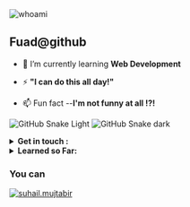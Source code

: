 <html>
<img src="https://suhail-mujtabir.github.io/img/whoami.png" alt="whoami" height="40px" width="200px"/>
<h2> Fuad@github</h2>

- 🌱 I’m currently learning **Web Development**

- ⚡ **"I can do this all day!"**

- 📫 Fun fact --**I'm not funny at all !?!**

![GitHub Snake Light](../../raw/output/github-contribution-grid-snake-light.svg#gh-light-mode-only)
![GitHub Snake dark](../../raw/output/github-contribution-grid-snake.svg#gh-dark-mode-only)

<details>
    <summary><b>Get in touch :</b></summary>
        <a href="https://fb.com/suhail.mujtabir" target="_blank" title="Open Facebook?"><img style="margin: 10px" src="https://suhail-mujtabir.github.io/img/fb.gif" alt="suhail.mujtabir" height="40" width="50" /></a>
        <a href="https://instagram.com/suhail.mujtabir" target="_blank" title="Opne Instagram?"><img style="margin: 10px" src="https://suhail-mujtabir.github.io/img/tt.gif" alt="suhail.mujtabir" height="40" width="50" /></a>
        <a href="https://t.me/Suhail_Mujtabir" target="_blank" title="Open telegram?"><img style="margin: 10px" src="https://suhail-mujtabir.github.io/img/tel.gif" alt="Telegram" height="40" width="50" /></a><br>
    <a href="https://toph.co/u/suhail_mujtabir" target="_blank" title="Open Toph.co?"><img style="margin: 10px" src="https://suhail-mujtabir.github.io/img/toph.png" alt="Toph" height="30" width="60" /></a>
</details>


<details>
    <summary>
        <b>
            Learned so Far:
        </b>
    </summary>
    <img style="margin: 10px" src="https://raw.githubusercontent.com/devicons/devicon/master/icons/python/python-original.svg" alt="python" width="40" height="40"/>
    <img style="margin: 10px" src="https://raw.githubusercontent.com/devicons/devicon/master/icons/c/c-original.svg" alt="c" width="40" height="40"/> 
    <img style="margin: 10px" src="https://raw.githubusercontent.com/devicons/devicon/master/icons/html5/html5-original-wordmark.svg" alt="html5" width="40" height="40"/>
    <img style="margin: 10px" src="https://cdn.worldvectorlogo.com/logos/arduino-1.svg" alt="arduino" width="40" height="40"/> 
    
</details>



<h3>
    You can 
</h3>
<a href="https://www.buymeacoffee.com/suhail.mujtabir"> <img src="https://cdn.buymeacoffee.com/buttons/v2/default-yellow.png" height="50" width="210" alt="suhail.mujtabir" /></a>

</html>
